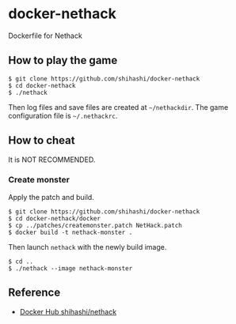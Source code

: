 # docker-nethack
Dockerfile for Nethack

## How to play the game

```
$ git clone https://github.com/shihashi/docker-nethack
$ cd docker-nethack
$ ./nethack
```
Then log files and save files are created at `~/nethackdir`.
The game configuration file is `~/.nethackrc`.

## How to cheat

It is NOT RECOMMENDED.

### Create monster

Apply the patch and build.
```
$ git clone https://github.com/shihashi/docker-nethack
$ cd docker-nethack/docker
$ cp ../patches/createmonster.patch NetHack.patch
$ docker build -t nethack-monster .
```
Then launch `nethack` with the newly build image.
```
$ cd ..
$ ./nethack --image nethack-monster
```

## Reference
- [Docker Hub shihashi/nethack](https://hub.docker.com/repository/docker/shihashi/nethack)
